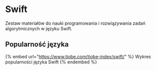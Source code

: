 # Swift

Zestaw materiałów do nauki programowania i rozwiązywania zadań algorytmicznych w języku Swift.

## Popularność języka

{% embed url="https://www.tiobe.com/tiobe-index/swift/" %}
Wykres popularności języka Swift
{% endembed %}